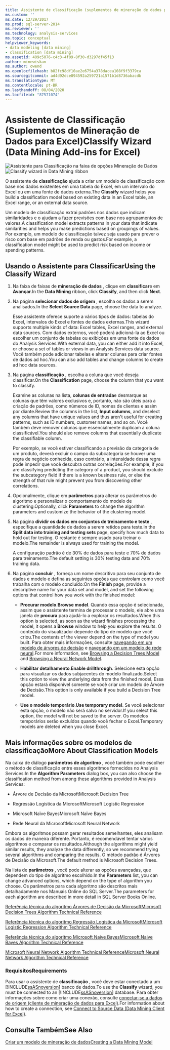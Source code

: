 ```yaml
---
title: Assistente de classificação (suplementos de mineração de dados para Excel) | Microsoft Docs
ms.custom: ''
ms.date: 12/29/2017
ms.prod: sql-server-2014
ms.reviewer: ''
ms.technology: analysis-services
ms.topic: conceptual
helpviewer_keywords:
- data modeling [data mining]
- classification [data mining]
ms.assetid: 409c5076-c4c3-4f09-8f30-d3297df45f13
author: minewiskan
ms.author: owend
ms.openlocfilehash: b82fc98df10ae2e6754a378dacea108f9f3379ca
ms.sourcegitcommit: ad4d92dce894592a259721a1571b1d8736abacdb
ms.translationtype: MT
ms.contentlocale: pt-BR
ms.lasthandoff: 08/04/2020
ms.locfileid: "87571074"
---
```

# <a name="classify-wizard-data-mining-add-ins-for-excel"></a><span data-ttu-id="18c54-102">Assistente de Classificação (Suplementos de Mineração de Dados para Excel)</span><span class="sxs-lookup"><span data-stu-id="18c54-102">Classify Wizard (Data Mining Add-ins for Excel)</span></span>
  <span data-ttu-id="18c54-103">![Assistente para Classificação na faixa de opções Mineração de Dados](media/dmc-classify.gif "Assistente para Classificação na faixa de opções Mineração de Dados")</span><span class="sxs-lookup"><span data-stu-id="18c54-103">![Classify wizard in Data Mining ribbon](media/dmc-classify.gif "Classify wizard in Data Mining ribbon")</span></span>  
  
 <span data-ttu-id="18c54-104">O assistente de **classificação** ajuda a criar um modelo de classificação com base nos dados existentes em uma tabela do Excel, em um intervalo do Excel ou em uma fonte de dados externa.</span><span class="sxs-lookup"><span data-stu-id="18c54-104">The **Classify** wizard helps you build a classification model based on existing data in an Excel table, an Excel range, or an external data source.</span></span>  
  
 <span data-ttu-id="18c54-105">Um modelo de classificação extrai padrões nos dados que indicam similaridades e o ajudam a fazer previsões com base nos agrupamentos de valores.</span><span class="sxs-lookup"><span data-stu-id="18c54-105">A classification model extracts patterns in your data that indicate similarities and helps you make predictions based on groupings of values.</span></span> <span data-ttu-id="18c54-106">Por exemplo, um modelo de classificação talvez seja usado para prever o risco com base em padrões de renda ou gastos.</span><span class="sxs-lookup"><span data-stu-id="18c54-106">For example, a classification model might be used to predict risk based on income or spending patterns.</span></span>  
  
## <a name="using-the-classify-wizard"></a><span data-ttu-id="18c54-107">Usando o Assistente para Classificar</span><span class="sxs-lookup"><span data-stu-id="18c54-107">Using the Classify Wizard</span></span>  
  
1.  <span data-ttu-id="18c54-108">Na faixa de faixas de **mineração de dados** , clique em **classificar**e em **Avançar**.</span><span class="sxs-lookup"><span data-stu-id="18c54-108">In the **Data Mining** ribbon, click **Classify**, and then click **Next**.</span></span>  
  
2.  <span data-ttu-id="18c54-109">Na página **selecionar dados de origem** , escolha os dados a serem analisados.</span><span class="sxs-lookup"><span data-stu-id="18c54-109">In the **Select Source Data** page, choose the data to analyze.</span></span>  
  
     <span data-ttu-id="18c54-110">Esse assistente oferece suporte a vários tipos de dados: tabelas do Excel, intervalos do Excel e fontes de dados externas.</span><span class="sxs-lookup"><span data-stu-id="18c54-110">This wizard supports multiple kinds of data: Excel tables, Excel ranges, and external data sources.</span></span> <span data-ttu-id="18c54-111">Com dados externos, você poderá adicioná-la ao Excel ou escolher um conjunto de tabelas ou exibições em uma fonte de dados do Analysis Services.</span><span class="sxs-lookup"><span data-stu-id="18c54-111">With external data, you can either add it into Excel, or choose a set of tables or views in an Analysis Services data source.</span></span> <span data-ttu-id="18c54-112">Você também pode adicionar tabelas e alterar colunas para criar fontes de dados ad hoc.</span><span class="sxs-lookup"><span data-stu-id="18c54-112">You can also add tables and change columns to create ad hoc data sources.</span></span>  
  
3.  <span data-ttu-id="18c54-113">Na página **classificação** , escolha a coluna que você deseja classificar.</span><span class="sxs-lookup"><span data-stu-id="18c54-113">On the **Classification** page, choose the column that you want to classify.</span></span>  
  
     <span data-ttu-id="18c54-114">Examine as colunas na lista, **colunas de entrada**e desmarque as colunas que têm valores exclusivos e, portanto, não são úteis para a criação de padrões, como números de ID, nomes de clientes e assim por diante.</span><span class="sxs-lookup"><span data-stu-id="18c54-114">Review the columns in the list, **Input columns**, and deselect any columns that have unique values and thus aren't useful for creating patterns, such as ID numbers, customer names, and so on.</span></span> <span data-ttu-id="18c54-115">Você também deve remover colunas que essencialmente duplicam a coluna classificável.</span><span class="sxs-lookup"><span data-stu-id="18c54-115">You should also remove columns that essentially duplicate the classifiable column.</span></span>  
  
     <span data-ttu-id="18c54-116">Por exemplo, se você estiver classificando a previsão da categoria de um produto, deverá excluir o campo da subcategoria se houver uma regra de negócio conhecida, caso contrário, a intensidade dessa regra pode impedir que você descubra outras correlações.</span><span class="sxs-lookup"><span data-stu-id="18c54-116">For example, if you are classifying predicting the category of a product, you should exclude the subcategory field if there is a known business rule, or else the strength of that rule might prevent you from discovering other correlations.</span></span>  
  
4.  <span data-ttu-id="18c54-117">Opcionalmente, clique em **parâmetros** para alterar os parâmetros do algoritmo e personalizar o comportamento do modelo de clustering.</span><span class="sxs-lookup"><span data-stu-id="18c54-117">Optionally, click **Parameters** to change the algorithm parameters and customize the behavior of the clustering model.</span></span>  
  
5.  <span data-ttu-id="18c54-118">Na página **dividir os dados em conjuntos de treinamento e teste** , especifique a quantidade de dados a serem retidos para teste.</span><span class="sxs-lookup"><span data-stu-id="18c54-118">In the **Split data into training and testing sets** page, specify how much data to hold out for testing.</span></span> <span data-ttu-id="18c54-119">O restante é sempre usado para treinar o modelo.</span><span class="sxs-lookup"><span data-stu-id="18c54-119">The remainder is always used for training the model.</span></span>  
  
     <span data-ttu-id="18c54-120">A configuração padrão é de 30% de dados para teste e 70% de dados para treinamento.</span><span class="sxs-lookup"><span data-stu-id="18c54-120">The default setting is 30% testing data and 70% training data.</span></span>  
  
6.  <span data-ttu-id="18c54-121">Na página **concluir** , forneça um nome descritivo para seu conjunto de dados e modelo e defina as seguintes opções que controlam como você trabalha com o modelo concluído:</span><span class="sxs-lookup"><span data-stu-id="18c54-121">On the **Finish** page, provide a descriptive name for your data set and model, and set the following options that control how you work with the finished model:</span></span>  
  
    -   <span data-ttu-id="18c54-122">**Procurar modelo**.</span><span class="sxs-lookup"><span data-stu-id="18c54-122">**Browse model**.</span></span> <span data-ttu-id="18c54-123">Quando essa opção é selecionada, assim que o assistente termina de processar o modelo, ele abre uma janela de **procura** para ajudá-lo a explorar os resultados.</span><span class="sxs-lookup"><span data-stu-id="18c54-123">When this option is selected, as soon as the wizard finishes processing the model, it opens a **Browse** window to help you explore the results.</span></span> <span data-ttu-id="18c54-124">O conteúdo do visualizador depende do tipo de modelo que você criou.</span><span class="sxs-lookup"><span data-stu-id="18c54-124">The contents of the viewer depend on the type of model you built.</span></span> <span data-ttu-id="18c54-125">Para obter mais informações, consulte [navegando em um modelo de árvores de decisão](browsing-a-decision-trees-model.md) e [navegando em um modelo de rede neural](browsing-a-neural-network-model.md).</span><span class="sxs-lookup"><span data-stu-id="18c54-125">For more information, see [Browsing a Decision Trees Model](browsing-a-decision-trees-model.md) and [Browsing a Neural Network Model](browsing-a-neural-network-model.md).</span></span>  
  
    -   <span data-ttu-id="18c54-126">**Habilitar detalhamento**.</span><span class="sxs-lookup"><span data-stu-id="18c54-126">**Enable drillthrough**.</span></span> <span data-ttu-id="18c54-127">Selecione esta opção para visualizar os dados subjacentes do modelo finalizado.</span><span class="sxs-lookup"><span data-stu-id="18c54-127">Select this option to view the underlying data from the finished model.</span></span> <span data-ttu-id="18c54-128">Essa opção estará disponível somente se você criar um modelo de Árvore de Decisão.</span><span class="sxs-lookup"><span data-stu-id="18c54-128">This option is only available if you build a Decision Tree model.</span></span>  
  
    -   <span data-ttu-id="18c54-129">**Use o modelo temporário**.</span><span class="sxs-lookup"><span data-stu-id="18c54-129">**Use temporary model**.</span></span> <span data-ttu-id="18c54-130">Se você selecionar esta opção, o modelo não será salvo no servidor.</span><span class="sxs-lookup"><span data-stu-id="18c54-130">If you select this option, the model will not be saved to the server.</span></span> <span data-ttu-id="18c54-131">Os modelos temporários serão excluídos quando você fechar o Excel.</span><span class="sxs-lookup"><span data-stu-id="18c54-131">Temporary models are deleted when you close Excel.</span></span>  
  
## <a name="more-about-classification-models"></a><span data-ttu-id="18c54-132">Mais informações sobre os modelos de classificação</span><span class="sxs-lookup"><span data-stu-id="18c54-132">More About Classification Models</span></span>  
 <span data-ttu-id="18c54-133">Na caixa de diálogo **parâmetros de algoritmo** , você também pode escolher o método de classificação entre esses algoritmos fornecidos no Analysis Services:</span><span class="sxs-lookup"><span data-stu-id="18c54-133">In the **Algorithm Parameters** dialog box, you can also choose the classification method from among these algorithms provided in Analysis Services:</span></span>  
  
-   <span data-ttu-id="18c54-134">Árvore de Decisão da Microsoft</span><span class="sxs-lookup"><span data-stu-id="18c54-134">Microsoft Decision Tree</span></span>  
  
-   <span data-ttu-id="18c54-135">Regressão Logística da Microsoft</span><span class="sxs-lookup"><span data-stu-id="18c54-135">Microsoft Logistic Regression</span></span>  
  
-   <span data-ttu-id="18c54-136">Microsoft Naïve Bayes</span><span class="sxs-lookup"><span data-stu-id="18c54-136">Microsoft Naïve Bayes</span></span>  
  
-   <span data-ttu-id="18c54-137">Rede Neural da Microsoft</span><span class="sxs-lookup"><span data-stu-id="18c54-137">Microsoft Neural Network</span></span>  
  
 <span data-ttu-id="18c54-138">Embora os algoritmos possam gerar resultados semelhantes, eles analisam os dados de maneira diferente. Portanto, é recomendável tentar vários algoritmos e comparar os resultados.</span><span class="sxs-lookup"><span data-stu-id="18c54-138">Although the algorithms might yield similar results, they analyze the data differently, so we recommend trying several algorithms and comparing the results.</span></span> <span data-ttu-id="18c54-139">O método padrão é Árvores de Decisão da Microsoft.</span><span class="sxs-lookup"><span data-stu-id="18c54-139">The default method is Microsoft Decision Trees.</span></span>  
  
 <span data-ttu-id="18c54-140">Na lista de **parâmetros** , você pode alterar as opções avançadas, que dependem do tipo de algoritmo escolhido.</span><span class="sxs-lookup"><span data-stu-id="18c54-140">In the **Parameters** list, you can change advanced options, which depend on the type of algorithm you choose.</span></span> <span data-ttu-id="18c54-141">Os parâmetros para cada algoritmo são descritos mais detalhadamente nos Manuais Online do SQL Server.</span><span class="sxs-lookup"><span data-stu-id="18c54-141">The parameters for each algorithm are described in more detail in SQL Server Books Online.</span></span>  
  
 [<span data-ttu-id="18c54-142">Referência técnica do algoritmo Árvores de Decisão da Microsoft</span><span class="sxs-lookup"><span data-stu-id="18c54-142">Microsoft Decision Trees Algorithm Technical Reference</span></span>](data-mining/microsoft-decision-trees-algorithm-technical-reference.md)  
  
 [<span data-ttu-id="18c54-143">Referência técnica do algoritmo Regressão Logística da Microsoft</span><span class="sxs-lookup"><span data-stu-id="18c54-143">Microsoft Logistic Regression Algorithm Technical Reference</span></span>](data-mining/microsoft-logistic-regression-algorithm-technical-reference.md)  
  
 [<span data-ttu-id="18c54-144">Referência técnica do algoritmo Microsoft Naive Bayes</span><span class="sxs-lookup"><span data-stu-id="18c54-144">Microsoft Naive Bayes Algorithm Technical Reference</span></span>](data-mining/microsoft-naive-bayes-algorithm-technical-reference.md)  
  
 [<span data-ttu-id="18c54-145">Microsoft Neural Network Algorithm Technical Reference</span><span class="sxs-lookup"><span data-stu-id="18c54-145">Microsoft Neural Network Algorithm Technical Reference</span></span>](data-mining/microsoft-neural-network-algorithm-technical-reference.md)  
  
### <a name="requirements"></a><span data-ttu-id="18c54-146">Requisitos</span><span class="sxs-lookup"><span data-stu-id="18c54-146">Requirements</span></span>  
 <span data-ttu-id="18c54-147">Para usar o assistente de **classificação** , você deve estar conectado a um [!INCLUDE[ssASnoversion](../includes/ssasnoversion-md.md)] banco de dados.</span><span class="sxs-lookup"><span data-stu-id="18c54-147">To use the **Classify** wizard, you must be connected to an [!INCLUDE[ssASnoversion](../includes/ssasnoversion-md.md)] database.</span></span> <span data-ttu-id="18c54-148">Para obter informações sobre como criar uma conexão, consulte [conectar-se a dados de origem &#40;cliente de mineração de dados para Excel&#41;](connect-to-source-data-data-mining-client-for-excel.md).</span><span class="sxs-lookup"><span data-stu-id="18c54-148">For information about how to create a connection, see [Connect to Source Data &#40;Data Mining Client for Excel&#41;](connect-to-source-data-data-mining-client-for-excel.md).</span></span>  
  
## <a name="see-also"></a><span data-ttu-id="18c54-149">Consulte Também</span><span class="sxs-lookup"><span data-stu-id="18c54-149">See Also</span></span>  
 [<span data-ttu-id="18c54-150">Criar um modelo de mineração de dados</span><span class="sxs-lookup"><span data-stu-id="18c54-150">Creating a Data Mining Model</span></span>](creating-a-data-mining-model.md)  
  
  
